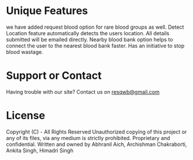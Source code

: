# Unique Features
we have added request blood option for rare blood groups as well.
Detect Location feature automatically detects the users location.
All details submitted will be emailed directly.
Nearby blood bank option helps to connect the user to the nearest blood bank faster.
Has an initiative to stop blood wastage.

# Support or Contact
Having trouble with our site? Contact us on resqwb@gmail.com

# License
Copyright (C)  - All Rights Reserved
Unauthorized copying of this project or any of its files, via any medium is strictly prohibited.
Proprietary and confidential.
Written and owned by Abhranil Aich, Archishman Chakraborti, Ankita Singh, Himadri Singh

